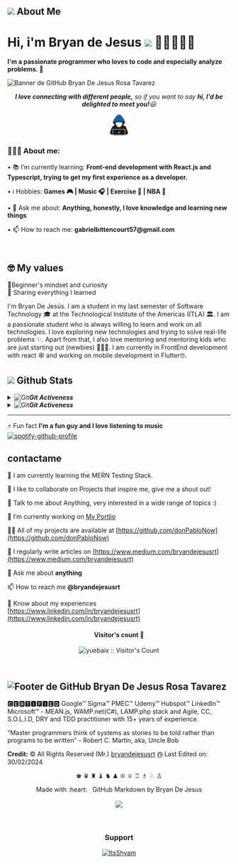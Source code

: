 ## <img src="https://c.tenor.com/NCRHhqkXrJYAAAAi/programmers-go-internet.gif" width="25"> <b>About Me</b>

# Hi, i'm Bryan de Jesus <img src="https://upload.wikimedia.org/wikipedia/commons/thumb/e/e4/Twitter_Verified_Badge.svg/800px-Twitter_Verified_Badge.svg.png" height="20px"/> 👨🏽‍💻👋🏽
  <b>I'm a passionate programmer who loves to code and especially analyze problems. 🧠</b>   
  
![Banner de GitHub Bryan De Jesus Rosa Tavarez](https://github.com/bryandejesusrt/bryandejesusrt/assets/71520172/3b3e44a5-13e7-444d-b3db-70a6a9d23e84)
<p align="center">
<em><b>I love connecting with different people,</b> so if you want to say <b>hi, I'd be delighted to meet you!</b>😃</em>
</p>

<div align="center">
<picture><img src="https://github.com/0xAbdulKhalid/0xAbdulKhalid/raw/main/assets/mdImages/about_me.gif" width = 50px align="center"></picture>
</div>
<!--Introduction -->
<div align="left">
    <h3>👨🏽‍💻 About me:</h3>
        <p>• 📚 I’m currently learning: <b>Front-end development with React.js and Typescript, trying to get my first experience as a developer.</b></p>
        <p>• ℹ️ Hobbies: <b>Games 🎮 | Music 🎧 | Exercise 🏃 | NBA 🏀</b></p>
        <p>• 💬 Ask me about: <b>Anything, honestly, I love knowledge and learning new things</b></p>
        <p>• 📫 How to reach me: <b>gabrielbittencourt57@gmail.com</b></p>
</div><br>

## 🤓 My values

🍏Beginner's mindset and curiosity<br>
🙌 Sharing everything I learned<br>

<p>I'm Bryan De Jesús. I am a student in my last semester of Software Technology 🎓 at the Technological Institute of the Americas (ITLA) 🏛. I am a passionate student who is always willing to learn and work on all technologies. I love exploring new technologies and trying to solve real-life problems ✨. Apart from that, I also love mentoring and mentoring kids who are just starting out (newbies) 👨🏻‍💻. I am currently in FrontEnd development with react 🕸️ and working on mobile development in Flutter🤓.</p>

## <img src="https://media.giphy.com/media/iY8CRBdQXODJSCERIr/giphy.gif" width="25"> <b>Github Stats</b>

<details>
    <summary><img src="https://media.giphy.com/media/W5eoZHPpUx9sapR0eu/giphy.gif" width="30" alt="Git"/><i><b>Git Activeness</b></i></summary>

<i style="font-size=12px;">"No matter how brilliant your mind or strategy, if you're playing a solo game, you'll always lose out to a team" ~ Reid Hoffman</i>
![](https://github-profile-summary-cards.vercel.app/api/cards/profile-details?username=bryandejesusrt&theme=dracula)
##### Github stats:
![](https://github-profile-summary-cards.vercel.app/api/cards/stats?username=bryandejesusrt&theme=dracula) 
![](https://github-profile-summary-cards.vercel.app/api/cards/productive-time?username=bryandejesusrt&theme=dracula)
##### Longest vs Current Streak
![](https://github-readme-streak-stats.herokuapp.com/?user=bryandejesusrt&theme=dracula)
<br><br>

</details>
<details>
    <summary> <img src="https://media.giphy.com/media/W5eoZHPpUx9sapR0eu/giphy.gif" width="30" alt="Git"/><i><b>Git Activeness</b></i></summary>

<i style="font-size=12px;">"No matter how brilliant your mind or strategy, if you're playing a solo game, you'll always lose out to a team" ~ Reid Hoffman</i>
![](https://github-profile-summary-cards.vercel.app/api/cards/profile-details?username=bryandejesusrt&theme=dracula)
##### Github stats:
![](https://github-profile-summary-cards.vercel.app/api/cards/stats?username=bryandejesusrt&theme=dracula) 
![](https://github-profile-summary-cards.vercel.app/api/cards/productive-time?username=bryandejesusrt&theme=dracula)
##### Longest vs Current Streak
![](https://github-readme-streak-stats.herokuapp.com/?user=bryandejesusrt&theme=dracula)
<br><br>

</details>

---



⚡ Fun fact **I'm a fun guy and I love listening to music**  
[![spotify-github-profile](https://spotify-github-profile.vercel.app/api/view?uid=312ia4lew2lh7kndjroaaizs6zia&cover_image=true&theme=novatorem&show_offline=false&background_color=121212&interchange=true&bar_color=088604&bar_color_cover=false)](https://spotify-github-profile.vercel.app/api/view?uid=312ia4lew2lh7kndjroaaizs6zia&redirect=true)

## contactame
🌱 I am currently learning the MERN Testing Stack.

👯 I like to collaborate on Projects that inspire me, give me a shout out!

💬 Talk to me about Anything, very interested in a wide range of topics :)

🔭 I’m currently working on [My Portlio](https://github.com/donPabloNow/MeanOs)

👨‍💻 All of my projects are available at [https://github.com/donPabloNow](https://github.com/donPabloNow)

📝 I regularly write articles on [https://www.medium.com/bryandejesusrt](https://www.medium.com/bryandejesusrt)

💬 Ask me about **anything**

📫 How to reach me **@bryandejesusrt**

📄 Know about my experiences [https://www.linkedin.com/in/bryandejesusrt](https://www.linkedin.com/in/bryandejesusrt)

<h4 align="center">Visitor's count 👀</h4>
<p align="center"><img src="https://profile-counter.glitch.me/{bryandejesusrt}/count.svg" alt="yuebaix :: Visitor's Count" /></p>
<br/>


![Footer de GitHub Bryan De Jesus Rosa Tavarez](https://github.com/bryandejesusrt/bryandejesusrt/assets/71520172/9bab2c88-47e5-448a-a1ff-0896f688cfb5)
---

 
 🅲🅴🆁🆃🅸🅵🅸🅴🅳 Google™ Sigma™ PMEC™ Udemy™ Hubspot™ LinkedIn™ Microsoft™ - MEAN.js, WAMP.net(C#), LAMP.php stack and Agile, CC, S.O.L.I.D, DRY and TDD practitioner with 15+ years of experience.

“Master programmers think of systems as stories to be told rather than programs to be written” - Robert C. Martin, aka, Uncle Bob



**Credit:** © All Rights Reserved (Mr.) [bryandejesusrt](https://github.com/bryandejesusrt) ൫
Last Edited on: 30/02/2024
<p align="center">
♚ ♛ ♜ ♝ ♞ ♟ ♔ ♕ ♖ ♗ ♘ ♙
</p>
<p align="center">
  Made with :heart: &nbsp; GitHub Markdown by Bryan De Jesus
  <br />
  <br />
  <img src="https://media.giphy.com/media/jpVnC65DmYeyRL4LHS/giphy.gif" width="20%">
</p>

<br>
<div align="center">
<h3>Support</h3>
<p><a href="https://www.buymeacoffee.com/felippegh"> <img src="https://cdn.buymeacoffee.com/buttons/v2/default-yellow.png" height="50" width="210" alt="ItsShyam" /></a></p>
</div>
